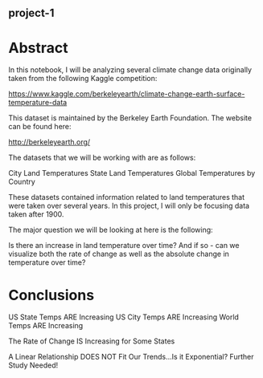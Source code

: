 ## project-1

# Abstract

In this notebook, I will be analyzing several climate change data originally taken from the following Kaggle competition:

https://www.kaggle.com/berkeleyearth/climate-change-earth-surface-temperature-data

This dataset is maintained by the Berkeley Earth Foundation. The website can be found here:

http://berkeleyearth.org/

The datasets that we will be working with are as follows:

City Land Temperatures
State Land Temperatures
Global Temperatures by Country

These datasets contained information related to land temperatures that were taken over several years. In this project, I will only be focusing data taken after 1900. 

The major question we will be looking at here is the following:

Is there an increase in land temperature over time? And if so - can we visualize both the rate of change as well as the absolute change in temperature over time? 

# Conclusions

US State Temps ARE Increasing
US City Temps ARE Increasing
World Temps ARE Increasing

The Rate of Change IS Increasing for Some States

A Linear Relationship DOES NOT Fit Our Trends...Is it Exponential? Further Study Needed!
